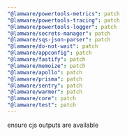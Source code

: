 ```yaml
---
"@lamware/powertools-metrics": patch
"@lamware/powertools-tracing": patch
"@lamware/powertools-logger": patch
"@lamware/secrets-manager": patch
"@lamware/sqs-json-parser": patch
"@lamware/do-not-wait": patch
"@lamware/appconfig": patch
"@lamware/fastify": patch
"@lamware/memoize": patch
"@lamware/apollo": patch
"@lamware/prisma": patch
"@lamware/sentry": patch
"@lamware/warmer": patch
"@lamware/core": patch
"@lamware/test": patch
---
```


ensure cjs outputs are available
